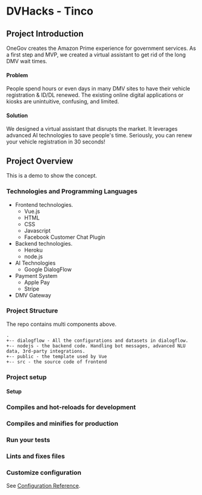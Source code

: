 # DVHacks - Tinco

## Project Introduction

OneGov creates the Amazon Prime experience for government services. As a first step and MVP, we created a virtual assistant to get rid of the long DMV wait times. 

#### Problem

People spend hours or even days in many DMV sites to have their vehicle registration & ID/DL renewed.
The existing online digital applications or kiosks are unintuitive, confusing, and limited. 

#### Solution

We designed a virtual assistant that disrupts the market. It leverages advanced AI technologies to save 
people's time. Seriously, you can renew your vehicle registration in 30 seconds! 

## Project Overview

This is a demo to show the concept.

### Technologies and Programming Languages

- Frontend technologies. 
  - Vue.js
  - HTML
  - CSS
  - Javascript
  - Facebook Customer Chat Plugin
- Backend technologies. 
  - Heroku
  - node.js
- AI Technologies
  - Google DialogFlow
- Payment System
  - Apple Pay
  - Stripe
- DMV Gateway


### Project Structure

The repo contains multi components above. 

```
.
+-- dialogflow - All the configurations and datasets in dialogflow. 
+-- nodejs - the backend code. Handling bot messages, advanced NLU data, 3rd-party integrations.
+-- public - the template used by Vue
+-- src - the source code of frontend 
```

### Project setup

#### Setup 

### Compiles and hot-reloads for development

### Compiles and minifies for production

### Run your tests

### Lints and fixes files

### Customize configuration
See [Configuration Reference](https://cli.vuejs.org/config/).
